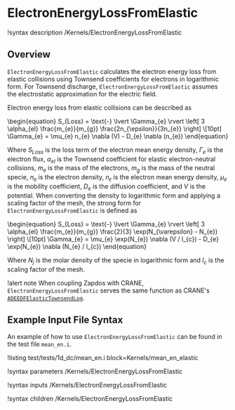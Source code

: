 # ElectronEnergyLossFromElastic

!syntax description /Kernels/ElectronEnergyLossFromElastic

## Overview

`ElectronEnergyLossFromElastic` calculates the electron energy loss from elastic collisions using Townsend coefficients for electrons in logarithmic form. For Townsend discharge, `ElectronEnergyLossFromElastic` assumes the electrostatic approximation for the electric field.

Electron energy loss from elastic collisions can be described as

\begin{equation}
S_{Loss} = \text{-} \lvert \Gamma_{e} \rvert \left[ 3 \alpha_{el} \frac{m_{e}}{m_{g}} \frac{2n_{\epsilon}}{3n_{e}}  \right] \\[10pt]
\Gamma_{e} = \mu_{e} n_{e} \nabla (V) - D_{e} \nabla (n_{e})
\end{equation}

Where $S_{Loss}$ is the loss term of the electron mean energy density, $\Gamma_{e}$ is the electron flux, $\alpha_{el}$ is the Townsend coefficient for elastic electron-neutral collisions, $m_{e}$ is the mass of the electrons, $m_{g}$ is the mass of the neutral specie, $n_{e}$ is the electron density, $n_{\epsilon}$ is the electron mean energy density, $\mu_{e}$ is the mobility coefficient, $D_{e}$ is the diffusion coefficient, and $V$ is
the potential. When converting the density to logarithmic form and applying a scaling factor of the mesh, the strong form for `ElectronEnergyLossFromElastic` is defined as

\begin{equation}
S_{Loss} = \text{-} \lvert \Gamma_{e} \rvert \left[ 3 \alpha_{el} \frac{m_{e}}{m_{g}} \frac{2}{3} \exp(N_{\varepsilon} - N_{e}) \right] \\[10pt]
\Gamma_{e} = \mu_{e} \exp(N_{e}) \nabla (V / l_{c}) - D_{e} \exp(N_{e}) \nabla (N_{e} / l_{c})
\end{equation}

Where $N_{j}$ is the molar density of the specie in logarithmic form and $l_{c}$ is the scaling factor of the mesh.

!alert note
When coupling Zapdos with CRANE, `ElectronEnergyLossFromElastic` serves the same function as CRANE's [`ADEEDFElasticTownsendLog`](/kernels/ADEEDFElasticTownsendLog.md).

## Example Input File Syntax

An example of how to use `ElectronEnergyLossFromElastic` can be found in the
test file `mean_en.i`.

!listing test/tests/1d_dc/mean_en.i block=Kernels/mean_en_elastic

!syntax parameters /Kernels/ElectronEnergyLossFromElastic

!syntax inputs /Kernels/ElectronEnergyLossFromElastic

!syntax children /Kernels/ElectronEnergyLossFromElastic
